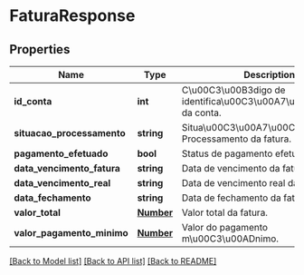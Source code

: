 # FaturaResponse

## Properties
Name | Type | Description | Notes
------------ | ------------- | ------------- | -------------
**id_conta** | **int** | C\u00C3\u00B3digo de identifica\u00C3\u00A7\u00C3\u00A3o da conta. | [optional] 
**situacao_processamento** | **string** | Situa\u00C3\u00A7\u00C3\u00A3o de Processamento da fatura. | [optional] 
**pagamento_efetuado** | **bool** | Status de pagamento efetuado. | [optional] 
**data_vencimento_fatura** | **string** | Data de vencimento da fatura. | [optional] 
**data_vencimento_real** | **string** | Data de vencimento real da fatura. | [optional] 
**data_fechamento** | **string** | Data de fechamento da fatura. | [optional] 
**valor_total** | [**Number**](Number.md) | Valor total da fatura. | [optional] 
**valor_pagamento_minimo** | [**Number**](Number.md) | Valor do pagamento m\u00C3\u00ADnimo. | [optional] 

[[Back to Model list]](../README.md#documentation-for-models) [[Back to API list]](../README.md#documentation-for-api-endpoints) [[Back to README]](../README.md)



